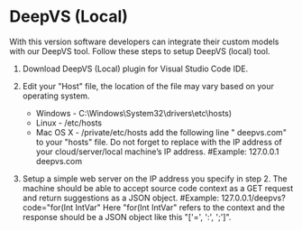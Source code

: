 # DeepVS (Local)
With this version software developers can integrate their custom models with our DeepVS tool. Follow these steps to setup DeepVS (local) tool.

1. Download DeepVS (Local) plugin for Visual Studio Code IDE.

2. Edit your "Host" file, the location of the file may vary based on your operating system.
	* Windows -  C:\Windows\System32\drivers\etc\hosts)
	* Linux - /etc/hosts
	* Mac OS X - /private/etc/hosts
add the following line "<Server-IP>		deepvs.com" to your "hosts" file. Do not forget to replace <Server-IP> with the IP address of your cloud/server/local machine’s IP address.
#Example:  127.0.0.1		deepvs.com

3. Setup a simple web server on the IP address you specify in step 2. The machine should be able to accept source code context as a GET request and return suggestions as a JSON object.
#Example: 127.0.0.1/deepvs?code="for(Int IntVar" Here "for(Int IntVar" refers to the context and the response should be a JSON object like this "['=', ':', ';']".


